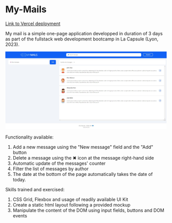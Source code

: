 # My-Mails

[Link to Vercel deployment](https://my-mails-psi.vercel.app/)

My mail is a simple one-page application developped in duration of 3 days as part of the 
fullstack web development bootcamp in La Capsule (Lyon, 2023). 

![My Mail](frontPage.jpg)

Functionality available:
1. Add a new message using the "New message" field and the "Add" button
2. Delete a message using the ✖ icon at the message right-hand side 
3. Automatic update of the messages' counter
4. Filter the list of messages by author
5. The date at the bottom of the page automatically takes the date of today. 


Skills trained and exercised:
1. CSS Grid, Flexbox and usage of readily available UI Kit
2. Create a static html layout following a provided mockup
3. Manipulate the content of the DOM using input fields, buttons and DOM events

